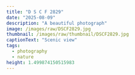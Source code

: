 ```yaml
---
title: "D S C F 2829"
date: "2025-08-09"
description: "A beautiful photograph"
image: /images/raw/DSCF2829.jpg
thumbnail: /images/raw/thumbnail/DSCF2829.jpg
captionText: "Scenic view"
tags:
  - photography
  - nature
height: 1.499874150515983
---
```

